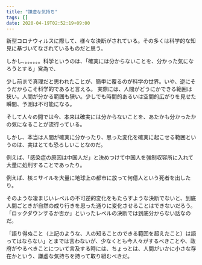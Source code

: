 ```yaml
---
title: "謙虚な気持ち"
tags: []
date: 2020-04-19T02:52:19+09:00
---
```


新型コロナウィルスに際して、様々な決断がされている。その多くは科学的な知見に基づいてなされているものだと思う。

しかし、。。。。。。科学というのは、「確実には分からないことを、分かった気になろうとする」営為で、

少し前まで真理だと思われたことが、簡単に覆るのが科学の世界。いや、逆にそうだからこそ科学的であると言える。
実際には、人間がどうにかできる範囲は狭い。人間が分かる範囲も狭い。少しでも時間的あるいは空間的広がりを見せた瞬間、予測は不可能になる。

そして人々の間では今、本来は確実には分からないことを、あたかも分かったかの気になることが流行っている。

しかし、本当は人間が確実に分かったり、思った変化を確実に起こせる範囲というのは、実はとても恐ろしいことなのだ。

例えば、「感染症の原因は中国人だ」と決めつけて中国人を強制収容所に入れて大量に処刑することであったり。

例えば、核ミサイルを大量に地球上の都市に放って何億人という死者を出したり。

そのような凄まじいレベルの不可逆的変化をもたらすような決断でないと、到底人間ごときが自然の成り行きを思った通りに変化させることはできないだろう。「ロックダウンするか否か」といったレベルの決断では到底分からない話なのだ。

「語り得ぬこと（上記のような、人の知ることのできる範囲を超えたこと）は語ってはならない」とまでは言わないが、少なくとも今人々がするべきことや、政府がやるべきことについて言及する時には、ちょっとは、人間がいかに小さな存在かという、謙虚な気持ちを持って取り組むべきだ。
